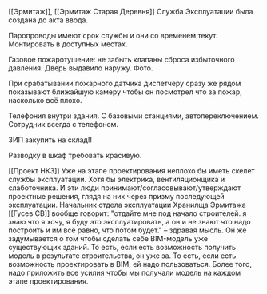 [[Эрмитаж]], [[Эрмитаж Старая Деревня]]
Служба Эксплуатации была создана до акта ввода. 

Паропроводы имеют срок службы и они со временем текут. Монтировать в доступных местах. 

Газовое пожаротушение: не забыть клапаны сброса избыточного давления. Дверь выдавило наружу. Фото. 

При срабатывании пожарного датчика диспетчеру сразу же рядом показывают ближайшую камеру чтобы он посмотрел что за пожар, насколько всё плохо. 

Телефония внутри здания. С базовыми станциями, автопереключением. Сотрудник всегда с телефоном. 

ЗИП закупить на склад!!

Разводку в шкаф требовать красивую. 

[[Проект НКЗ]]
Уже на этапе проектирования неплохо бы иметь скелет службы эксплуатации. Хотя бы электрика, вентиляционщика и слаботочника. И эти люди принимают/согласовывают/утверждают проектные решения, глядя на них через призму последующей эксплуатации. 
Начальник отдела эксплуатации Хранилща Эрмитажа [[Гусев СВ]] вообще говорит: "отдайте мне под начало строителей. я знаю что я хочу, я буду это эксплуатировать, а он и не знают что надо построить и им всё равно, что потом будет." – здравая мысль.
Он же задумывается о том чтобы сделать себе BIM-модель уже существующих зданий. То есть, если есть возможность получить модель в результате строительства, он уже за. То есть, если есть возможность проектировать в BIM, ей надо пользоваться. Более того, надо приложить все усилия чтобы мы получали модель на каждом этапе проектирования.



